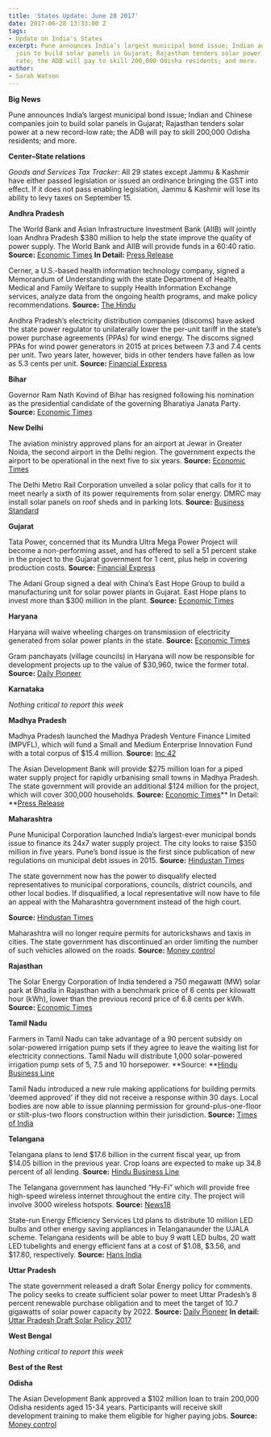 ```yaml
---
title: 'States Update: June 28 2017'
date: 2017-06-28 13:33:00 Z
tags:
- Update on India's States
excerpt: Pune announces India’s largest municipal bond issue; Indian and Chinese companies
  join to build solar panels in Gujarat; Rajasthan tenders solar power at a new record-low
  rate; the ADB will pay to skill 200,000 Odisha residents; and more.
author:
- Sarah Watson
---
```


**Big News**

Pune announces India’s largest municipal bond issue; Indian and Chinese companies join to build solar panels in Gujarat; Rajasthan tenders solar power at a new record-low rate; the ADB will pay to skill 200,000 Odisha residents; and more.

**Center–State relations**

*Goods and Services Tax Tracker:* All 29 states except Jammu & Kashmir have either passed legislation or issued an ordinance bringing the GST into effect. If it does not pass enabling legislation, Jammu & Kashmir will lose its ability to levy taxes on September 15.

**Andhra Pradesh**

The World Bank and Asian Infrastructure Investment Bank (AIIB) will jointly loan Andhra Pradesh $380 million to help the state improve the quality of power supply. The World Bank and AIIB will provide funds in a 60:40 ratio. **Source:** [Economic Times](http://economictimes.indiatimes.com/news/economy/finance/world-bank-aiib-to-grant-380-million-to-andhra-pradesh-power-project/articleshow/59281266.cms) **In Detail:** [Press Release](http://www.worldbank.org/en/news/press-release/2017/06/22/project-signing-new-loan-agreement-support-24x7-power-for-all-andhra-pradesh)

Cerner, a U.S.-based health information technology company, signed a Memorandum of Understanding with the state Department of Health, Medical and Family Welfare to supply Health Information Exchange services, analyze data from the ongoing health programs, and make policy recommendations. **Source:** [The Hindu](http://www.thehindu.com/todays-paper/tp-national/tp-andhrapradesh/state-signs-pact-with-cerner/article19112817.ece)

Andhra Pradesh’s electricity distribution companies (discoms) have asked the state power regulator to unilaterally lower the per-unit tariff in the state’s power purchase agreements (PPAs) for wind energy. The discoms signed PPAs for wind power generators in 2015 at prices between 7.3 and 7.4 cents per unit. Two years later, however, bids in other tenders have fallen as low as 5.3 cents per unit. **Source:** [Financial Express](http://www.financialexpress.com/economy/andhra-pradesh-signs-wind-power-ppas-does-u-turn-wants-25-pct-price-cut-now/728687/)

**Bihar**

Governor Ram Nath Kovind of Bihar has resigned following his nomination as the presidential candidate of the governing Bharatiya Janata Party. **Source:** [Economic Times](http://economictimes.indiatimes.com/news/politics-and-nation/bihar-governor-ram-nath-kovind-resigns/articleshow/59234812.cms)

**New Delhi**

The aviation ministry approved plans for an airport at Jewar in Greater Noida, the second airport in the Delhi region. The government expects the airport to be operational in the next five to six years. **Source:** [Economic Times](http://economictimes.indiatimes.com/industry/transportation/airlines-/-aviation/jewar-to-be-second-airport-in-delhi-ncr/articleshow/59296768.cms)

The Delhi Metro Rail Corporation unveiled a solar policy that calls for it to meet nearly a sixth of its power requirements from solar energy. DMRC may install solar panels on roof sheds and in parking lots. **Source:** [Business Standard](http://www.business-standard.com/article/companies/delhi-metro-to-meet-a-sixth-of-its-energy-needs-from-solar-to-curtail-costs-117062100493_1.html)

**Gujarat**

Tata Power, concerned that its Mundra Ultra Mega Power Project will become a non-performing asset, and has offered to sell a 51 percent stake in the project to the Gujarat government for 1 cent, plus help in covering production costs. **Source:** [Financial Express](http://www.financialexpress.com/industry/tata-power-mulls-51-stake-sale-in-mundra-umpp-to-gujarat-govt-for-re-1-token-amount/730410/)

The Adani Group signed a deal with China’s East Hope Group to build a manufacturing unit for solar power plants in Gujarat. East Hope plans to invest more than $300 million in the plant. **Source:** [Economic Times](http://economictimes.indiatimes.com/industry/energy/power/chinese-firms-inks-deal-with-adani-to-invest-300-million-in-gujarat/articleshow/59239251.cms)

**Haryana**

Haryana will waive wheeling charges on transmission of electricity generated from solar power plants in the state. **Source:** [Economic Times](http://economictimes.indiatimes.com/industry/energy/power/haryana-waives-off-intra-state-wheeling-charges-to-promote-renewable-energy/articleshow/59273803.cms)

Gram panchayats (village councils) in Haryana will now be responsible for development projects up to the value of $30,960, twice the former total. **Source:** [Daily Pioneer](http://www.dailypioneer.com/state-editions/chandigarh/haryana-to-raise-limit-on-funds-for-panchayats.html)

**Karnataka**

*Nothing critical to report this week*

**Madhya Pradesh**

Madhya Pradesh launched the Madhya Pradesh Venture Finance Limited (MPVFL), which will fund a Small and Medium Enterprise Innovation Fund with a total corpus of $15.4 million. **Source:** [Inc 42](https://inc42.com/buzz/madhya-pradesh-venture-fund-mpvfl/)

The Asian Development Bank will provide $275 million loan for a piped water supply project for rapidly urbanising small towns in Madhya Pradesh. The state government will provide an additional $124 million for the project, which will cover 300,000 households. **Source:** [Economic Times](http://economictimes.indiatimes.com/news/economy/finance/adb-to-provide-275-million-loan-for-water-supply-project-in-madhya-pradesh/articleshow/59233382.cms)** In Detail: **[Press Release](https://www.adb.org/news/adb-india-sign-275-million-loan-upgrading-urban-services-madhya-pradesh)

**Maharashtra**

Pune Municipal Corporation launched India’s largest-ever municipal bonds issue to finance its 24x7 water supply project. The city looks to raise $350 million in five years. Pune’s bond issue is the first since publication of new regulations on municipal debt issues in 2015. **Source:** [Hindustan Times](http://www.hindustantimes.com/mumbai-news/india-s-biggest-municipal-bonds-programme-launched-in-maharashtra/story-VGyCPobtK0weK70Td8ZlaI.html)

The state government now has the power to disqualify elected representatives to municipal corporations, councils, district councils, and other local bodies. If disqualified, a local representative will now have to file an appeal with the Maharashtra government instead of the high court.

**Source:** [Hindustan Times](http://www.hindustantimes.com/mumbai-news/maharashtra-govt-now-has-power-to-disqualify-corporators/story-oaGrDSignyo891t6DCEHjM.html)

Maharashtra will no longer require permits for autorickshaws and taxis in cities. The state government has discontinued an order limiting the number of such vehicles allowed on the roads. **Source:** [Money control](http://www.moneycontrol.com/news/trends/current-affairs-trends/maharashtra-to-end-permit-raj-for-autos-and-taxis-2307979.html)

**Rajasthan**

The Solar Energy Corporation of India tendered a 750 megawatt (MW) solar park at Bhadla in Rajasthan with a benchmark price of 6 cents per kilowatt hour (kWh), lower than the previous record price of 6.8 cents per kWh. **Source:** [Economic Times](http://energy.economictimes.indiatimes.com/news/renewable/seci-tenders-750-mw-solar-park-in-rajasthan/59284865)

**Tamil Nadu**

Farmers in Tamil Nadu can take advantage of a 90 percent subsidy on solar-powered irrigation pump sets if they agree to leave the waiting list for electricity connections. Tamil Nadu will distribute 1,000 solar-powered irrigation pump sets of 5, 7.5 and 10 horsepower. **Source: **[Hindu Business Line](http://www.thehindubusinessline.com/news/national/tn-farmers-subsidy/article9730655.ece)

Tamil Nadu introduced a new rule making applications for building permits ‘deemed approved’ if they did not receive a response within 30 days. Local bodies are now able to issue planning permission for ground-plus-one-floor or stilt-plus-two floors construction within their jurisdiction. **Source:** [Times of India](http://timesofindia.indiatimes.com/city/chennai/30-day-deadline-for-plan-approvals-in-tamil-nadu/articleshow/59262530.cms)

**Telangana**

Telangana plans to lend $17.6 billion in the current fiscal year, up from $14.05 billion in the previous year. Crop loans are expected to make up 34.8 percent of all lending. **Source:** [Hindu Business Line](http://www.thehindubusinessline.com/news/national/telangana-pegs-credit-plan-at-114-lakh-crore/article9735296.ece)

The Telangana government has launched “Hy-Fi” which will provide free high-speed wireless internet throughout the entire city. The project will involve 3000 wireless hotspots. **Source:** [News18](http://www.news18.com/news/india/telangana-launches-hy-fi-for-free-wi-fi-in-hyderabad-1438735.html)

State-run Energy Efficiency Services Ltd plans to distribute 10 million LED bulbs and other energy saving appliances in Telanganaunder the UJALA scheme. Telangana residents will be able to buy 9 watt LED bulbs, 20 watt LED tubelights and energy efficient fans at a cost of $1.08, $3.56, and $17.80, respectively. **Source:** [Hans India](http://www.thehansindia.com/posts/index/Telangana/2017-06-22/Centre-to-light-up-Telangana-with-1-cr-LED-bulbs/307960)

**Uttar Pradesh**

The state government released a draft Solar Energy policy for comments. The policy seeks to create sufficient solar power to meet Uttar Pradesh’s 8 percent renewable purchase obligation and to meet the target of 10.7 gigawatts of solar power capacity by 2022. **Source:** [Daily Pioneer](http://www.dailypioneer.com/state-editions/up-government-set-to-roll-out--solar-energy-policy.html) **In detail:** [Uttar Pradesh Draft Solar Policy 2017](http://upneda.org.in/sites/default/files/all/section/Uttar_Pradesh_Solar_Power_Policy-2017___Final_Draft_.pdf)

**West Bengal**

*Nothing critical to report this week*

**Best of the Rest**

**Odisha**

The Asian Development Bank approved a $102 million loan to train 200,000 Odisha residents aged 15-34 years. Participants will receive skill development training to make them eligible for higher paying jobs. **Source:** [Money control](http://www.moneycontrol.com/news/india/adb-okays-102-mn-loan-to-skill-2-lakh-youths-in-odisha-2311469.html)